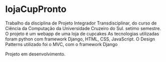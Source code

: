 # lojaCupPronto
Trabalho da disciplina de Projeto Integrador Transdisciplinar, do curso de Ciência da Computação  da Universidade Cruzeiro do Sul. setimo semestre.
O projeto é um webapp de uma loja de cupcakes
As tecnologias utilizadas foram python com framework Django, HTML, CSS, JavaScript.
O Design Patterns utilizado foi o MVC, com o framework Django

Projeto em desenvolvimento. 